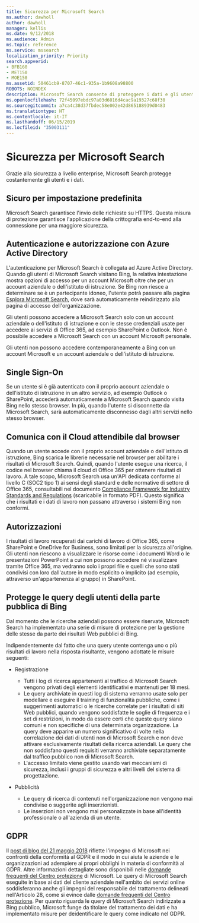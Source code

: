 ```yaml
---
title: Sicurezza per Microsoft Search
ms.author: dawholl
author: dawholl
manager: kellis
ms.date: 9/12/2018
ms.audience: Admin
ms.topic: reference
ms.service: mssearch
localization_priority: Priority
search.appverid:
- BFB160
- MET150
- MOE150
ms.assetid: 50461cb9-8707-46c1-935a-1b9608a98800
ROBOTS: NOINDEX
description: Microsoft Search consente di proteggere i dati e gli utenti aziendali, fornendo informazioni agli utenti autorizzati
ms.openlocfilehash: 72f45097ebdc97a03d6016d4cac9a19327c68f30
ms.sourcegitcommit: a7ca4c38d37fbdec58e002e42d865188939d0483
ms.translationtype: HT
ms.contentlocale: it-IT
ms.lasthandoff: 06/15/2019
ms.locfileid: "35003111"
---
```

# <a name="security-for-microsoft-search"></a>Sicurezza per Microsoft Search

Grazie alla sicurezza a livello enterprise, Microsoft Search protegge costantemente gli utenti e i dati.


## <a name="secure-by-default"></a>Sicuro per impostazione predefinita

Microsoft Search garantisce l'invio delle richieste su HTTPS. Questa misura di protezione garantisce l'applicazione della crittografia end-to-end alla connessione per una maggiore sicurezza.
  
## <a name="authentication-and-authorization-with-azure-active-directory"></a>Autenticazione e autorizzazione con Azure Active Directory

L'autenticazione per Microsoft Search è collegata ad Azure Active Directory. Quando gli utenti di Microsoft Search visitano Bing, la relativa intestazione mostra opzioni di accesso per un account Microsoft oltre che per un account aziendale o dell'istituto di istruzione. Se Bing non riesce a determinare se è un partecipante idoneo, l'utente potrà passare alla pagina [Esplora Microsoft Search](https://www.bing.com/business/explore), dove sarà automaticamente reindirizzato alla pagina di accesso dell'organizzazione. 
  
Gli utenti possono accedere a Microsoft Search solo con un account aziendale o dell'istituto di istruzione e con le stesse credenziali usate per accedere ai servizi di Office 365, ad esempio SharePoint o Outlook. Non è possibile accedere a Microsoft Search con un account Microsoft personale.
  
Gli utenti non possono accedere contemporaneamente a Bing con un account Microsoft e un account aziendale o dell'istituto di istruzione.
  
## <a name="single-sign-on"></a>Single Sign-On

Se un utente si è già autenticato con il proprio account aziendale o dell'istituto di istruzione in un altro servizio, ad esempio Outlook o SharePoint, accederà automaticamente a Microsoft Search quando visita Bing nello stesso browser. In più, quando l'utente si disconnette da Microsoft Search, sarà automaticamente disconnesso dagli altri servizi nello stesso browser.
  
## <a name="communicates-with-the-trusted-cloud-from-the-browser"></a>Comunica con il Cloud attendibile dal browser

Quando un utente accede con il proprio account aziendale o dell'istituto di istruzione, Bing scarica le librerie necessarie nel browser per abilitare i risultati di Microsoft Search. Quindi, quando l'utente esegue una ricerca, il codice nel browser chiama il cloud di Office 365 per ottenere risultati di lavoro. A tale scopo, Microsoft Search usa un'API dedicata conforme al livello C (SOC2 tipo 1) ai sensi degli standard e delle normative di settore di Office 365, consultabili nel documento [Compliance Framework for Industry Standards and Regulations](https://download.microsoft.com/download/B/2/7/B27B3EF3-8849-4C18-8BA4-5AD755728620/Compliance%20Framework_customer%20guidance.pdf) (scaricabile in formato PDF). Questo significa che i risultati e i dati di lavoro non passano attraverso i sistemi Bing non conformi. 
  
## <a name="permissions"></a>Autorizzazioni

I risultati di lavoro recuperati dai carichi di lavoro di Office 365, come SharePoint e OneDrive for Business, sono limitati per la sicurezza all'origine. Gli utenti non riescono a visualizzare le risorse come i documenti Word o le presentazioni PowerPoint a cui non possono accedere né visualizzare tramite Office 365, ma vedranno solo i propri file e quelli che sono stati condivisi con loro dall'autore in modo esplicito o implicito (ad esempio, attraverso un'appartenenza al gruppo) in SharePoint.
  
## <a name="protects-user-queries-from-the-public-portion-of-bing"></a>Protegge le query degli utenti della parte pubblica di Bing

Dal momento che le ricerche aziendali possono essere riservate, Microsoft Search ha implementato una serie di misure di protezione per la gestione delle stesse da parte dei risultati Web pubblici di Bing.
  
Indipendentemente dal fatto che una query utente contenga uno o più risultati di lavoro nella risposta risultante, vengono adottate le misure seguenti:
  
- Registrazione
    
  - Tutti i log di ricerca appartenenti al traffico di Microsoft Search vengono privati degli elementi identificativi e mantenuti per 18 mesi.
  - Le query archiviate in questi log di sistema verranno usate solo per modellare e eseguire il training di funzionalità pubbliche, come i suggerimenti automatici o le ricerche correlate per i risultati di siti Web pubblici, quando vengono soddisfatte le soglie di frequenza e i set di restrizioni, in modo da essere certi che queste query siano comuni e non specifiche di una determinata organizzazione. La query deve apparire un numero significativo di volte nella correlazione dei dati di utenti non di Microsoft Search e non deve attivare esclusivamente risultati della ricerca aziendali. Le query che non soddisfano questi requisiti verranno archiviate separatamente dal traffico pubblico non di Microsoft Search.
  - L'accesso limitato viene gestito usando vari meccanismi di sicurezza, inclusi i gruppi di sicurezza e altri livelli del sistema di progettazione.
    
- Pubblicità
    
  - Le query di ricerca di contenuti nell'organizzazione non vengono mai condivise o suggerite agli inserzionisti.
  - Le inserzioni non vengono mai personalizzate in base all'identità professionale o all'azienda di un utente.
    
## <a name="gdpr"></a>GDPR

Il [post di blog del 21 maggio 2018](https://blogs.microsoft.com/on-the-issues/2018/05/21/microsofts-commitment-to-gdpr-privacy-and-putting-customers-in-control-of-their-own-data/) riflette l'impegno di Microsoft nei confronti della conformità al GDPR e il modo in cui aiuta le aziende e le organizzazioni ad adempiere ai propri obblighi in materia di conformità al GDPR. Altre informazioni dettagliate sono disponibili nelle [domande frequenti del Centro protezione](https://www.microsoft.com/en-us/trustcenter/privacy/gdpr/gdpr-faqs) di Microsoft. Le query di Microsoft Search eseguite in base ai dati del cliente aziendale nell'ambito dei servizi online soddisferanno anche gli impegni del responsabile del trattamento delineati nell'Articolo 28, come si evince dalle [domande frequenti del Centro protezione](https://www.microsoft.com/en-us/trustcenter/privacy/gdpr/gdpr-faqs). Per quanto riguarda le query di Microsoft Search indirizzate a Bing pubblico, Microsoft funge da titolare del trattamento dei dati e ha implementato misure per deidentificare le query come indicato nel GDPR.